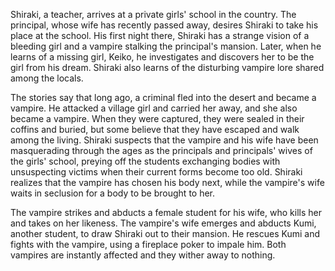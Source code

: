 <!-- Evil of Dracula (1974) -->

Shiraki, a teacher, arrives at a private girls' school in the country. The principal, whose wife has recently passed away, desires Shiraki to take his place at the school. His first night there, Shiraki has a strange vision of a bleeding girl and a vampire stalking the principal's mansion. Later, when he learns of a missing girl, Keiko, he investigates and discovers her to be the girl from his dream. Shiraki also learns of the disturbing vampire lore shared among the locals.

The stories say that long ago, a criminal fled into the desert and became a vampire. He attacked a village girl and carried her away, and she also became a vampire. When they were captured, they were sealed in their coffins and buried, but some believe that they have escaped and walk among the living. Shiraki suspects that the vampire and his wife have been masquerading through the ages as the principals and principals' wives of the girls' school, preying off the students exchanging bodies with unsuspecting victims when their current forms become too old. Shiraki realizes that the vampire has chosen his body next, while the vampire's wife waits in seclusion for a body to be brought to her.

The vampire strikes and abducts a female student for his wife, who kills her and takes on her likeness. The vampire's wife emerges and abducts Kumi, another student, to draw Shiraki out to their mansion. He rescues Kumi and fights with the vampire, using a fireplace poker to impale him. Both vampires are instantly affected and they wither away to nothing.